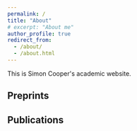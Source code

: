```yaml
---
permalink: /
title: "About"
# excerpt: "About me"
author_profile: true
redirect_from: 
  - /about/
  - /about.html
---
```


This is Simon Cooper's academic website.

## Preprints

## Publications
